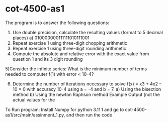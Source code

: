 # cot-4500-as1
The program is to answer the following questions:
1) Use double precision, calculate the resulting values (format to 5 decimal places)
a) 010000000111111010111001
2) Repeat exercise 1 using three-digit chopping arithmetic
3) Repeat exercise 1 using three-digit rounding arithmetic
4) Compute the absolute and relative error with the exact value from question 1 and its 3 digit
rounding

5)Consider the infinite series: 
What is the minimum number of terms needed to computer f(1) with error < 10-4?

6) Determine the number of iterations necessary to solve f(x) = x3 + 4x2 – 10 = 0 with
accuracy 10-4 using a = -4 and b = 7.
a) Using the bisection method
b) Using the newton Raphson method
Example Output (not the actual values for the 

To Run program: Install Numpy for python 3.11.1 and go to cot-4500-as1/src/main/assinment_1.py, and then run the code 
